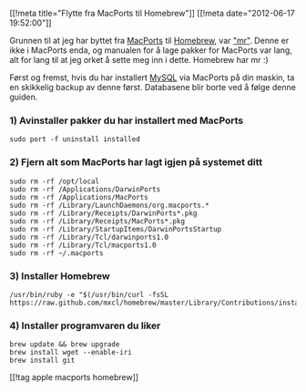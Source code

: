 [[!meta title="Flytte fra MacPorts til Homebrew"]]
[[!meta date="2012-06-17 19:52:00"]]

Grunnen til at jeg har byttet fra [MacPorts](http://www.macports.org/) til [Homebrew](http://mxcl.github.com/homebrew/), var ["mr"](http://joeyh.name/code/mr/). 
Denne er ikke i MacPorts enda, og manualen for å lage pakker for MacPorts var lang, alt for lang til at jeg orket å sette meg inn i 
dette. Homebrew har mr :)

Først og fremst, hvis du har installert [MySQL](http://www.mysql.com/) via MacPorts på din maskin, ta en skikkelig backup av denne først. 
Databasene blir borte ved å følge denne guiden.

### 1) Avinstaller pakker du har installert med MacPorts

	sudo port -f uninstall installed

### 2) Fjern alt som MacPorts har lagt igjen på systemet ditt

	sudo rm -rf /opt/local
	sudo rm -rf /Applications/DarwinPorts
	sudo rm -rf /Applications/MacPorts
	sudo rm -rf /Library/LaunchDaemons/org.macports.*
	sudo rm -rf /Library/Receipts/DarwinPorts*.pkg
	sudo rm -rf /Library/Receipts/MacPorts*.pkg
	sudo rm -rf /Library/StartupItems/DarwinPortsStartup
	sudo rm -rf /Library/Tcl/darwinports1.0
	sudo rm -rf /Library/Tcl/macports1.0
	sudo rm -rf ~/.macports

### 3) Installer Homebrew

	/usr/bin/ruby -e "$(/usr/bin/curl -fsSL https://raw.github.com/mxcl/homebrew/master/Library/Contributions/install_homebrew.rb)"

### 4) Installer programvaren du liker

	brew update && brew upgrade
	brew install wget --enable-iri
	brew install git

[[!tag apple macports homebrew]]